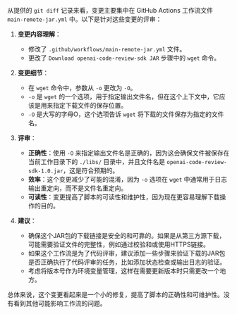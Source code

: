 从提供的 `git diff` 记录来看，变更主要集中在 GitHub Actions 工作流文件 `main-remote-jar.yml` 中。以下是针对这些变更的评审：

1. **变更内容理解**：
   - 修改了 `.github/workflows/main-remote-jar.yml` 文件。
   - 更改了 `Download openai-code-review-sdk JAR` 步骤中的 `wget` 命令。

2. **变更细节**：
   - 在 `wget` 命令中，参数从 `-o` 更改为 `-O`。
   - `-o` 是 `wget` 的一个选项，用于指定输出文件名，但在这个上下文中，它应该是用来指定下载文件的保存位置。
   - `-O` 是大写的字母O，这个选项告诉 `wget` 将下载的文件保存为指定的文件名。

3. **评审**：
   - **正确性**：使用 `-O` 来指定输出文件名是正确的，因为这会确保文件被保存在当前工作目录下的 `./libs/` 目录中，并且文件名是 `openai-code-review-sdk-1.0.jar`，这是符合预期的。
   - **效率**：这个变更减少了可能的混淆，因为 `-o` 选项在 `wget` 中通常用于日志输出重定向，而不是文件名重定向。
   - **可读性**：变更提高了脚本的可读性和维护性，因为现在更容易理解下载操作的目的。

4. **建议**：
   - 确保这个JAR包的下载链接是安全的和可靠的。如果是从第三方源下载，可能需要验证文件的完整性，例如通过校验和或使用HTTPS链接。
   - 如果这个工作流是为了代码评审，建议添加一些步骤来验证下载的JAR包是否正确执行了代码评审的任务，比如添加状态检查或输出日志的验证。
   - 考虑将版本号作为环境变量管理，这样在需要更新版本时只需更改一个地方。

总体来说，这个变更看起来是一个小的修复，提高了脚本的正确性和可维护性。没有看到其他可能影响工作流的问题。